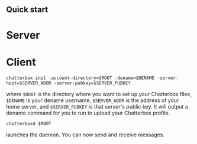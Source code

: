 
## Quick start

# Server

# Client
`chatterbox-init -account-directory=$ROOT -dename=$DENAME -server-host=$SERVER_ADDR -server-pubkey=$SERVER_PUBKEY`

where `$ROOT` is the directory where you want to set up your Chatterbox files, `$DENAME` is your dename username, `$SERVER_ADDR` is the address of your home server, and `$SERVER_PUBKEY` is that server's public key. It will output a dename command for you to run to  upload your Chatterbox profile.

`chatterboxd $ROOT`

launches the daemon. You can now send and receive messages.

